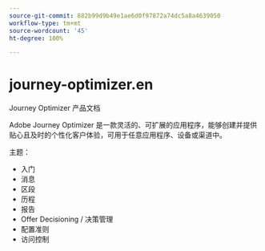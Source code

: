 ```yaml
---
source-git-commit: 882b99d9b49e1ae6d0f97872a74dc5a8a4639050
workflow-type: tm+mt
source-wordcount: '45'
ht-degree: 100%

---
```

# journey-optimizer.en

Journey Optimizer 产品文档

Adobe Journey Optimizer 是一款灵活的、可扩展的应用程序，能够创建并提供
贴心且及时的个性化客户体验，可用于任意应用程序、设备或渠道中。

主题：

* 入门
* 消息
* 区段
* 历程
* 报告
* Offer Decisioning / 决策管理
* 配置准则
* 访问控制
